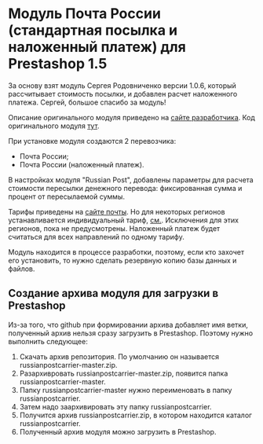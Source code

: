 Модуль Почта России (стандартная посылка и наложенный платеж) для Prestashop 1.5
================================================================================

За основу взят модуль Сергея Родовниченко версии 1.0.6, который рассчитывает стоимость посылки, и добавлен расчет наложенного платежа. Сергей, большое спасибо за модуль!

Описание оригинального модуля приведено на [сайте разработчика](http://www.handmadesite.net/2012/12/pochta-rossii-dlya-prestashop-1-5-pervaya-rabochaya-versiya/).
Код оригинального модуля [тут](http://code.google.com/p/russianpostcarrier/).

При установке модуля создаются 2 перевозчика: 
* Почта России;
* Почта России (наложенный платеж).

В настройках модуля "Russian Post", добавлены параметры для расчета стоимости пересылки денежного перевода: фиксированная сумма и процент от пересылаемой суммы.

Тарифы приведены на [сайте почты](http://www.russianpost.ru/rp/servise/ru/home/finuslug/cybermoney_russia).
Но для некоторых регионов устанавливается индивидуальный тариф, [см.](http://www.russianpost.ru/rp/servise/ru/home/finuslug/cybermoney_russia/cybermoney_russia_regions).
Исключения для этих регионов, пока не предусмотрены. Наложенный платеж будет считаться для всех направлений по одному тарифу.

Модуль находится в процессе разработки, поэтому, если кто захочет его установить, то нужно сделать резервную копию базы данных и файлов.

Создание архива модуля для загрузки в Prestashop
------------------------------------------------
Из-за того, что github при формировании архива добавляет имя ветки, полученный архив нельзя сразу загрузить в Prestashop.
Поэтому нужно выполнить следующее:

1. Скачать архив репозитория. По умолчанию он называется russianpostcarrier-master.zip.
2. Разархивровать russianpostcarrier-master.zip, появится папка russianpostcarrier-master.
3. Папку russianpostcarrier-master нужно переименовать в папку russianpostcarrier.
4. Затем надо заархивировать эту папку russianpostcarrier.
5. Получится архив russianpostcarrier.zip, в котором находится каталог russianpostcarrier.
6. Полученный архив модуля можно загрузить в Prestashop.
